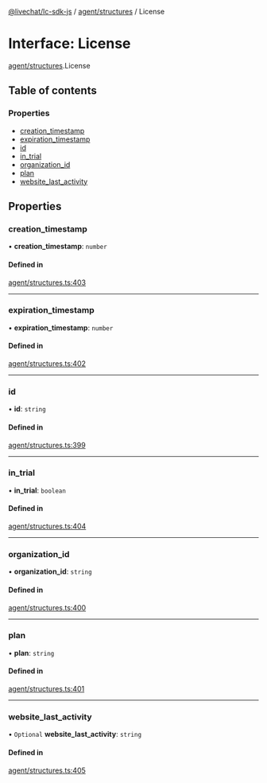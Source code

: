[@livechat/lc-sdk-js](../README.md) / [agent/structures](../modules/agent_structures.md) / License

# Interface: License

[agent/structures](../modules/agent_structures.md).License

## Table of contents

### Properties

- [creation\_timestamp](agent_structures.License.md#creation_timestamp)
- [expiration\_timestamp](agent_structures.License.md#expiration_timestamp)
- [id](agent_structures.License.md#id)
- [in\_trial](agent_structures.License.md#in_trial)
- [organization\_id](agent_structures.License.md#organization_id)
- [plan](agent_structures.License.md#plan)
- [website\_last\_activity](agent_structures.License.md#website_last_activity)

## Properties

### creation\_timestamp

• **creation\_timestamp**: `number`

#### Defined in

[agent/structures.ts:403](https://github.com/livechat/lc-sdk-js/blob/4da1eb6/src/agent/structures.ts#L403)

___

### expiration\_timestamp

• **expiration\_timestamp**: `number`

#### Defined in

[agent/structures.ts:402](https://github.com/livechat/lc-sdk-js/blob/4da1eb6/src/agent/structures.ts#L402)

___

### id

• **id**: `string`

#### Defined in

[agent/structures.ts:399](https://github.com/livechat/lc-sdk-js/blob/4da1eb6/src/agent/structures.ts#L399)

___

### in\_trial

• **in\_trial**: `boolean`

#### Defined in

[agent/structures.ts:404](https://github.com/livechat/lc-sdk-js/blob/4da1eb6/src/agent/structures.ts#L404)

___

### organization\_id

• **organization\_id**: `string`

#### Defined in

[agent/structures.ts:400](https://github.com/livechat/lc-sdk-js/blob/4da1eb6/src/agent/structures.ts#L400)

___

### plan

• **plan**: `string`

#### Defined in

[agent/structures.ts:401](https://github.com/livechat/lc-sdk-js/blob/4da1eb6/src/agent/structures.ts#L401)

___

### website\_last\_activity

• `Optional` **website\_last\_activity**: `string`

#### Defined in

[agent/structures.ts:405](https://github.com/livechat/lc-sdk-js/blob/4da1eb6/src/agent/structures.ts#L405)
